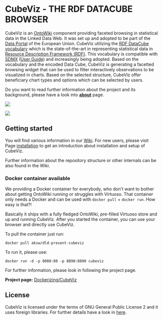 # CubeViz - THE RDF DATACUBE BROWSER 

CubeViz is an [OntoWiki](http://aksw.org/Projects/OntoWiki.html) component providing faceted browsing in statistical 
data in the Linked Data Web. It was set up and adopted to be part of the 
[Data Portal](https://ec.europa.eu/digital-agenda/en/scoreboard) of the European Union. 
CubeViz utilizing the  [RDF DataCube vocabulary](http://www.w3.org/TR/vocab-data-cube/) 
which is the state-of-the-art in representing statistical data in [Resource Description Framework (RDF)](http://www.w3.org/RDF/). 
This vocabulary is compatible with [SDMX](http://en.wikipedia.org/wiki/SDMX) 
([User Guide](http://sdmx.org/wp-content/uploads/2012/11/SDMX_2-1_User_Guide_draft_0-1.pdf)) and increasingly being adopted. 
Based on the vocabulary and the encoded Data Cube, CubeViz is generating a facetted browsing widget that 
can be used to filter interactively observations to be visualized in charts. 
Based on the selected structure, CubeViz offer beneficiary chart types and options which can be selected by users.

Do you want to read further information about the project and its background, please have a look into 
[**about**](https://github.com/AKSW/cubeviz.ontowiki/wiki/About-the-project) page.

![](https://raw.github.com/wiki/AKSW/cubeviz.ontowiki/images/v0.5_IndexActionScreenshot.png)

![](https://raw.github.com/wiki/AKSW/cubeviz.ontowiki/images/v0.6_visualization.png)

## Getting started

You will find various information in our [Wiki](https://github.com/AKSW/cubeviz.ontowiki/wiki/Home).
For new users, please visit Page [installation](https://github.com/AKSW/cubeviz.ontowiki/wiki/Installation-and-setup-main) 
to get an introduction about installation and setup of CubeViz.

Further information about the repository structure or other internals can be also found in the Wiki.

### Docker container available

We providing a Docker container for everybody, who don't want to bother about getting OntoWiki running or struggles with Virtuoso. That container only needs a Docker and can be used with `docker pull` + `docker run`. How easy is that?! 

Basically it ships with a fully fledged OntoWiki, pre-filled Virtuoso store and up and running CubeViz. After you started the container, you can use your browser and directly use CubeViz.

To pull the container just run: 

`docker pull aksw/dld-present-cubeviz`

To run it, please use:

`docker run -d -p 8080:80 -p 8890:8890 cubeviz`

For further information, please look in following the project page.

**Project page:** [Dockerizing/CubeViz](https://github.com/Dockerizing/CubeViz)

## License

CubeViz is licensed under the terms of GNU General Public License 2 and it uses foreign libraries. 
For further details have a look in [here](https://github.com/AKSW/cubeviz.ontowiki/blob/master/LICENSE.md).

